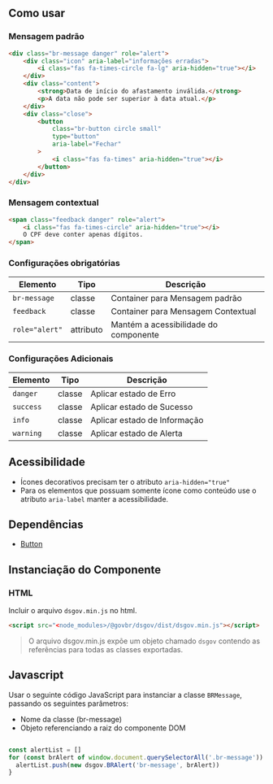 [version]: # '11.2.0'

## Como usar

### Mensagem padrão

```html
<div class="br-message danger" role="alert">
    <div class="icon" aria-label="informações erradas">
        <i class="fas fa-times-circle fa-lg" aria-hidden="true"></i>
    </div>
    <div class="content">
        <strong>Data de início do afastamento inválida.</strong>
        <p>A data não pode ser superior à data atual.</p>
    </div>
    <div class="close">
        <button
            class="br-button circle small"
            type="button"
            aria-label="Fechar"
        >
            <i class="fas fa-times" aria-hidden="true"></i>
        </button>
    </div>
</div>
```

### Mensagem contextual

```html
<span class="feedback danger" role="alert">
    <i class="fas fa-times-circle" aria-hidden="true"></i>
    O CPF deve conter apenas dígitos.
</span>
```

### Configurações obrigatórias

| Elemento       | Tipo      | Descrição                             |
| -------------- | --------- | ------------------------------------- |
| `br-message`   | classe    | Container para Mensagem padrão        |
| `feedback`     | classe    | Container para Mensagem Contextual    |
| `role="alert"` | attributo | Mantém a acessibilidade do componente |

### Configurações Adicionais

| Elemento   | Tipo   | Descrição                 |
| ---------- | ------ | ------------------------- |
| `danger` | classe | Aplicar estado de Erro |
| `success` | classe | Aplicar estado de Sucesso |
| `info` | classe | Aplicar estado de Informação |
| `warning` | classe | Aplicar estado de Alerta |

## Acessibilidade

-   Ícones decorativos precisam ter o atributo `aria-hidden="true"`
-   Para os elementos que possuam somente ícone como conteúdo use o atributo `aria-label` manter a acessibilidade.

## Dependências

- [Button](/components/button)

## Instanciação do Componente

### HTML

Incluir o arquivo `dsgov.min.js` no html.

```html
<script src="<node_modules>/@govbr/dsgov/dist/dsgov.min.js"></script>
```

> O arquivo dsgov.min.js expõe um objeto chamado `dsgov` contendo as referências para todas as classes exportadas.

## Javascript

Usar o seguinte código JavaScript para instanciar a classe `BRMessage`, passando os seguintes parâmetros:

- Nome da classe (br-message)
- Objeto referenciando a raiz do componente DOM

```javascript

const alertList = []
for (const brAlert of window.document.querySelectorAll('.br-message')) {
  alertList.push(new dsgov.BRAlert('br-message', brAlert))
}

```
